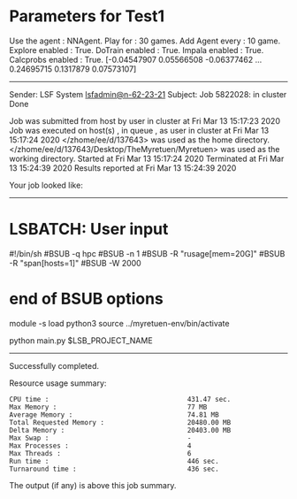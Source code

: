 # Parameters for Test1
Use the agent :                NNAgent.
Play for  :                    30 games.
Add Agent every :              10 game.
Explore enabled :              True.
DoTrain enabled :              True.
Impala enabled :               True.
Calcprobs enabled :            True.
[-0.04547907  0.05566508 -0.06377462 ...  0.24695715  0.1317879
  0.07573107]

------------------------------------------------------------
Sender: LSF System <lsfadmin@n-62-23-21>
Subject: Job 5822028: <NNAgent4Test1> in cluster <dcc> Done

Job <NNAgent4Test1> was submitted from host <n-62-30-7> by user <s183905> in cluster <dcc> at Fri Mar 13 15:17:23 2020
Job was executed on host(s) <n-62-23-21>, in queue <hpc>, as user <s183905> in cluster <dcc> at Fri Mar 13 15:17:24 2020
</zhome/ee/d/137643> was used as the home directory.
</zhome/ee/d/137643/Desktop/TheMyretuen/Myretuen> was used as the working directory.
Started at Fri Mar 13 15:17:24 2020
Terminated at Fri Mar 13 15:24:39 2020
Results reported at Fri Mar 13 15:24:39 2020

Your job looked like:

------------------------------------------------------------
# LSBATCH: User input
#!/bin/sh
#BSUB -q hpc
#BSUB -n 1
#BSUB -R "rusage[mem=20G]"
#BSUB -R "span[hosts=1]"
#BSUB -W 2000
# end of BSUB options

module -s load python3
source ../myretuen-env/bin/activate

python main.py $LSB_PROJECT_NAME


------------------------------------------------------------

Successfully completed.

Resource usage summary:

    CPU time :                                   431.47 sec.
    Max Memory :                                 77 MB
    Average Memory :                             74.81 MB
    Total Requested Memory :                     20480.00 MB
    Delta Memory :                               20403.00 MB
    Max Swap :                                   -
    Max Processes :                              4
    Max Threads :                                6
    Run time :                                   446 sec.
    Turnaround time :                            436 sec.

The output (if any) is above this job summary.


